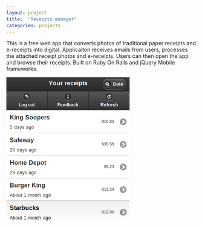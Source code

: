 ```yaml
---
layout: project
title:  "Receipts manager"
categories: projects
---
```


This is a free web app that converts photos of traditional paper receipts and e-receipts into digital. Applicaiton receives emails from users, processes the attached receipt photos and e-receipts. Users can then open the app and browse their receipts. Built on Ruby On Rails and jQuery Mobile frameworks.

![Receipts Manager](/image/projects/receipts_manager.png)